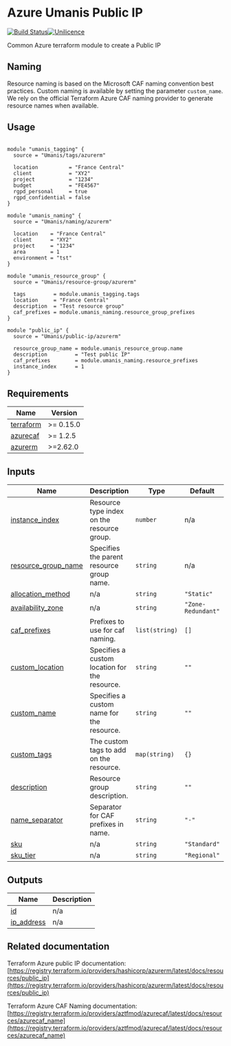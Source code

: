 # Azure Umanis Public IP

[![Build Status](https://dev.azure.com/umanis-consulting/terraform/_apis/build/status/mod_azu_public_ip?repoName=mod_azu_public_ip&branchName=master)](https://dev.azure.com/umanis-consulting/terraform/_build/latest?definitionId=10&repoName=mod_azu_public_ip&branchName=master)[![Unilicence](https://img.shields.io/badge/licence-The%20Unilicence-green)](LICENCE)


Common Azure terraform module to create a Public IP

## Naming
Resource naming is based on the Microsoft CAF naming convention best practices. Custom naming is available by setting the parameter `custom_name`. We rely on the official Terraform Azure CAF naming provider to generate resource names when available.

## Usage
```hcl

module "umanis_tagging" {
  source = "Umanis/tags/azurerm"

  location          = "France Central"
  client            = "XY2"
  project           = "1234"
  budget            = "FE4567"
  rgpd_personal     = true
  rgpd_confidential = false
}

module "umanis_naming" {
  source = "Umanis/naming/azurerm"

  location    = "France Central"
  client      = "XY2"
  project     = "1234"
  area        = 1
  environment = "tst"
}

module "umanis_resource_group" {
  source = "Umanis/resource-group/azurerm"

  tags         = module.umanis_tagging.tags
  location     = "France Central"
  description  = "Test resource group"
  caf_prefixes = module.umanis_naming.resource_group_prefixes
}

module "public_ip" {
  source = "Umanis/public-ip/azurerm"

  resource_group_name = module.umanis_resource_group.name
  description         = "Test public IP"
  caf_prefixes        = module.umanis_naming.resource_prefixes
  instance_index      = 1
}

```
<!-- BEGIN_TF_DOCS -->
## Requirements

| Name | Version |
|------|---------|
| <a name="requirement_terraform"></a> [terraform](#requirement\_terraform) | >= 0.15.0 |
| <a name="requirement_azurecaf"></a> [azurecaf](#requirement\_azurecaf) | >= 1.2.5 |
| <a name="requirement_azurerm"></a> [azurerm](#requirement\_azurerm) | >=2.62.0 |

## Inputs

| Name | Description | Type | Default | Required |
|------|-------------|------|---------|:--------:|
| <a name="input_instance_index"></a> [instance\_index](#input\_instance\_index) | Resource type index on the resource group. | `number` | n/a | yes |
| <a name="input_resource_group_name"></a> [resource\_group\_name](#input\_resource\_group\_name) | Specifies the parent resource group name. | `string` | n/a | yes |
| <a name="input_allocation_method"></a> [allocation\_method](#input\_allocation\_method) | n/a | `string` | `"Static"` | no |
| <a name="input_availability_zone"></a> [availability\_zone](#input\_availability\_zone) | n/a | `string` | `"Zone-Redundant"` | no |
| <a name="input_caf_prefixes"></a> [caf\_prefixes](#input\_caf\_prefixes) | Prefixes to use for caf naming. | `list(string)` | `[]` | no |
| <a name="input_custom_location"></a> [custom\_location](#input\_custom\_location) | Specifies a custom location for the resource. | `string` | `""` | no |
| <a name="input_custom_name"></a> [custom\_name](#input\_custom\_name) | Specifies a custom name for the resource. | `string` | `""` | no |
| <a name="input_custom_tags"></a> [custom\_tags](#input\_custom\_tags) | The custom tags to add on the resource. | `map(string)` | `{}` | no |
| <a name="input_description"></a> [description](#input\_description) | Resource group description. | `string` | `""` | no |
| <a name="input_name_separator"></a> [name\_separator](#input\_name\_separator) | Separator for CAF prefixes in name. | `string` | `"-"` | no |
| <a name="input_sku"></a> [sku](#input\_sku) | n/a | `string` | `"Standard"` | no |
| <a name="input_sku_tier"></a> [sku\_tier](#input\_sku\_tier) | n/a | `string` | `"Regional"` | no |

## Outputs

| Name | Description |
|------|-------------|
| <a name="output_id"></a> [id](#output\_id) | n/a |
| <a name="output_ip_address"></a> [ip\_address](#output\_ip\_address) | n/a |
<!-- END_TF_DOCS -->

## Related documentation

Terraform Azure public IP documentation: [https://registry.terraform.io/providers/hashicorp/azurerm/latest/docs/resources/public_ip](https://registry.terraform.io/providers/hashicorp/azurerm/latest/docs/resources/public_ip)

Terraform Azure CAF Naming documentation: [https://registry.terraform.io/providers/aztfmod/azurecaf/latest/docs/resources/azurecaf_name](https://registry.terraform.io/providers/aztfmod/azurecaf/latest/docs/resources/azurecaf_name)

